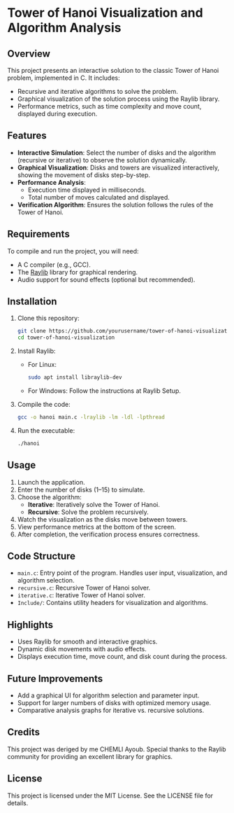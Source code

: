 # Tower of Hanoi Visualization and Algorithm Analysis

## Overview

This project presents an interactive solution to the classic Tower of Hanoi problem, implemented in C. It includes:

- Recursive and iterative algorithms to solve the problem.
- Graphical visualization of the solution process using the Raylib library.
- Performance metrics, such as time complexity and move count, displayed during execution.

## Features

- **Interactive Simulation**: Select the number of disks and the algorithm (recursive or iterative) to observe the solution dynamically.
- **Graphical Visualization**: Disks and towers are visualized interactively, showing the movement of disks step-by-step.
- **Performance Analysis**:
  - Execution time displayed in milliseconds.
  - Total number of moves calculated and displayed.
- **Verification Algorithm**: Ensures the solution follows the rules of the Tower of Hanoi.

## Requirements

To compile and run the project, you will need:

- A C compiler (e.g., GCC).
- The [Raylib](https://www.raylib.com/) library for graphical rendering.
- Audio support for sound effects (optional but recommended).

## Installation

1. Clone this repository:
   ```bash
   git clone https://github.com/yourusername/tower-of-hanoi-visualization.git
   cd tower-of-hanoi-visualization
   ```

2. Install Raylib:
   * For Linux:
     ```bash
     sudo apt install libraylib-dev
     ```
   * For Windows: Follow the instructions at Raylib Setup.

3. Compile the code:
   ```bash
   gcc -o hanoi main.c -lraylib -lm -ldl -lpthread
   ```

4. Run the executable:
   ```bash
   ./hanoi
   ```

## Usage

1. Launch the application.
2. Enter the number of disks (1–15) to simulate.
3. Choose the algorithm:
   * **Iterative**: Iteratively solve the Tower of Hanoi.
   * **Recursive**: Solve the problem recursively.
4. Watch the visualization as the disks move between towers.
5. View performance metrics at the bottom of the screen.
6. After completion, the verification process ensures correctness.

## Code Structure

* `main.c`: Entry point of the program. Handles user input, visualization, and algorithm selection.
* `recursive.c`: Recursive Tower of Hanoi solver.
* `iterative.c`: Iterative Tower of Hanoi solver.
* `Include/`: Contains utility headers for visualization and algorithms.

## Highlights

* Uses Raylib for smooth and interactive graphics.
* Dynamic disk movements with audio effects.
* Displays execution time, move count, and disk count during the process.

## Future Improvements

* Add a graphical UI for algorithm selection and parameter input.
* Support for larger numbers of disks with optimized memory usage.
* Comparative analysis graphs for iterative vs. recursive solutions.

## Credits

This project was deriged by me CHEMLI Ayoub. Special thanks to the Raylib community for providing an excellent library for graphics.

## License

This project is licensed under the MIT License. See the LICENSE file for details.
